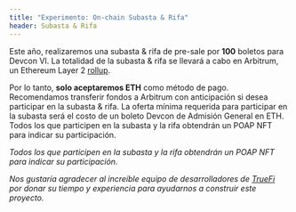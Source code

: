 ```yaml
---
title: "Experimento: On-chain Subasta & Rifa"
header: Subasta & Rifa
---
```

Este año, realizaremos una subasta & rifa de pre-sale por **100** boletos para Devcon VI. La totalidad de la subasta & rifa se llevará a cabo en Arbitrum, un Ethereum Layer 2 [rollup](https://vitalik.ca/general/2021/01/05/rollup.html).

Por lo tanto, **solo aceptaremos ETH** como método de pago. Recomendamos transferir fondos a Arbitrum con anticipación si desea participar en la subasta & rifa. La oferta mínima requerida para participar en la subasta será el costo de un boleto Devcon de Admisión General en ETH. Todos los que participen en la subasta y la rifa obtendrán un POAP NFT para indicar su participación.

*Todos los que participen en la subasta y la rifa obtendrán un POAP NFT para indicar su participación.*

*Nos gustaría agradecer al increíble equipo de desarrolladores de [TrueFi](https://truefi.io/) por donar su tiempo y experiencia para ayudarnos a construir este proyecto.*